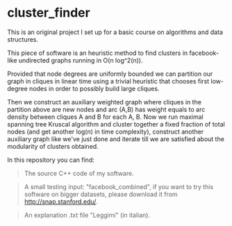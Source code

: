 # cluster_finder
This is an original project I set up for a basic course on algorithms and data structures.

This piece of software is an heuristic method to find clusters in facebook-like undirected graphs running in O(n log^2(n)).

Provided that node degrees are uniformly bounded we can partition our graph in cliques in linear time using a trivial heuristic that chooses first low-degree nodes in order to possibly build large cliques.

Then we construct an auxiliary weighted graph where cliques in the partition above are new nodes and arc (A,B) has weight equals to arc density between cliques A and B for each A, B. Now we run maximal spanning tree Kruscal algorithm and cluster together a fixed fraction of total nodes (and get another log(n) in time complexity), construct another auxiliary graph like we've just done and iterate till we are satisfied about the modularity of clusters obtained.

In this repository you can find:
>The source C++ code of my software.

>A small testing input: "facebook_combined", if you want to try this software on bigger datasets, please download it from <http://snap.stanford.edu/>.

>An explanation .txt file "Leggimi" (in italian).
